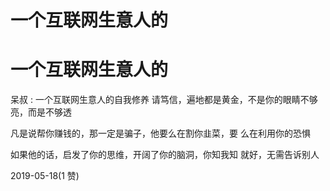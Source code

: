# 一个互联网生意人的

# 一个互联网生意人的

呆叔 : 一个互联网生意人的自我修养 请笃信，遍地都是黄金，不是你的眼睛不够亮，而是不够透

凡是说帮你赚钱的，那一定是骗子，他要么在割你韭菜，要 么在利用你的恐惧

如果他的话，启发了你的思维，开阔了你的脑洞，你知我知 就好，无需告诉别人

2019-05-18(1 赞)